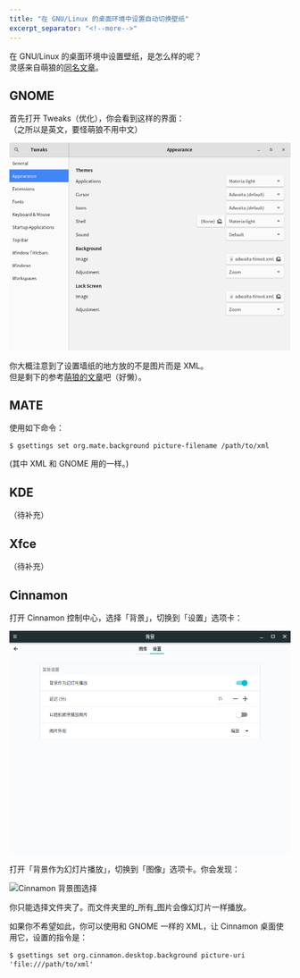 ```yaml
---
title: "在 GNU/Linux 的桌面环境中设置自动切换壁纸"
excerpt_separator: "<!--more-->"
---
```

在 GNU/Linux 的桌面环境中设置壁纸，是怎么样的呢？  
灵感来自萌狼的[同名文章](https://blog.yoitsu.moe/linux/setting_up_wallpapers.html)。

<!--more-->

## GNOME

首先打开 Tweaks（优化），你会看到这样的界面：  
（之所以是英文，要怪萌狼不用中文）

![GNOME Tweaks 界面（英文）](/assets/images/gnome-tweaks.png)

你大概注意到了设置墙纸的地方放的不是图片而是 XML。  
但是剩下的参考[萌狼的文章](https://blog.yoitsu.moe/linux/setting_up_wallpapers.html)吧（好懒）。

## MATE

使用如下命令：

```console
$ gsettings set org.mate.background picture-filename /path/to/xml
```

(其中 XML 和 GNOME 用的一样。)

## KDE

（待补充）

## Xfce

（待补充）

## Cinnamon

打开 Cinnamon 控制中心，选择「背景」，切换到「设置」选项卡：

![Cinnamon 背景设置](/assets/images/cinnamon-background-settings.png)

打开「背景作为幻灯片播放」，切换到「图像」选项卡。你会发现：

![Cinnamon 背景图选择](/assets/images/cinnamon-background-select)

你只能选择文件夹了。而文件夹里的_所有_图片会像幻灯片一样播放。

如果你不希望如此，你可以使用和 GNOME 一样的 XML，让 Cinnamon 桌面使用它，设置的指令是：

```console
$ gsettings set org.cinnamon.desktop.background picture-uri 'file:///path/to/xml'
```
